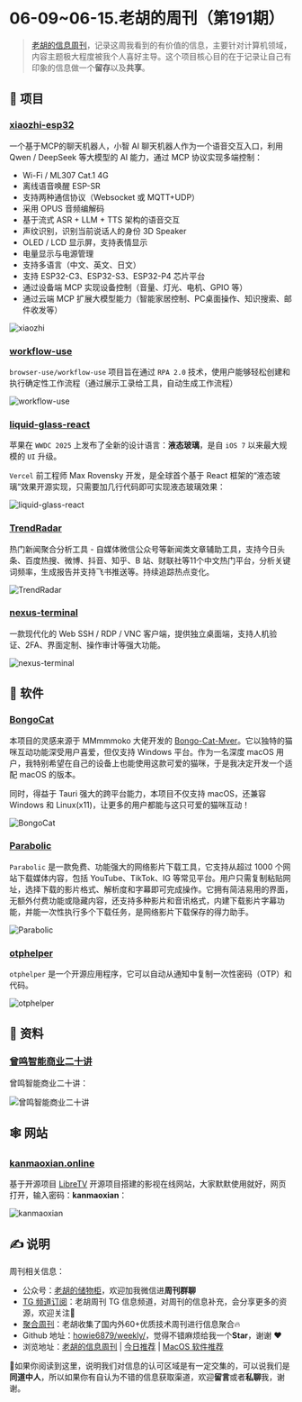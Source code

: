 # 06-09~06-15.老胡的周刊（第191期）

> [老胡的信息周刊](https://weekly.howie6879.com/)，记录这周我看到的有价值的信息，主要针对计算机领域，内容主题极大程度被我个人喜好主导。这个项目核心目的在于记录让自己有印象的信息做一个**留存**以及**共享**。

## 🎯 项目

### [xiaozhi-esp32](https://github.com/78/xiaozhi-esp32)

一个基于MCP的聊天机器人，小智 AI 聊天机器人作为一个语音交互入口，利用 Qwen / DeepSeek 等大模型的 AI 能力，通过 MCP 协议实现多端控制：

- Wi-Fi / ML307 Cat.1 4G
- 离线语音唤醒 ESP-SR
- 支持两种通信协议（Websocket 或 MQTT+UDP）
- 采用 OPUS 音频编解码
- 基于流式 ASR + LLM + TTS 架构的语音交互
- 声纹识别，识别当前说话人的身份 3D Speaker
- OLED / LCD 显示屏，支持表情显示
- 电量显示与电源管理
- 支持多语言（中文、英文、日文）
- 支持 ESP32-C3、ESP32-S3、ESP32-P4 芯片平台
- 通过设备端 MCP 实现设备控制（音量、灯光、电机、GPIO 等）
- 通过云端 MCP 扩展大模型能力（智能家居控制、PC桌面操作、知识搜索、邮件收发等）

![xiaozhi](https://images-1252557999.file.myqcloud.com/uPic/EOJ1tL.png)

### [workflow-use](https://github.com/browser-use/workflow-use)

`browser-use/workflow-use` 项目旨在通过 `RPA 2.0` 技术，使用户能够轻松创建和执行确定性工作流程（通过展示工录给工具，自动生成工作流程）

![workflow-use](https://images-1252557999.file.myqcloud.com/uPic/3yw3nw.png)

### [liquid-glass-react](https://github.com/rdev/liquid-glass-react)

苹果在 `WWDC 2025` 上发布了全新的设计语言：**液态玻璃**，是自 `iOS 7` 以来最大规模的 `UI` 升级。

`Vercel` 前工程师 Max Rovensky 开发，是全球首个基于 React 框架的“液态玻璃”效果开源实现，只需要加几行代码即可实现液态玻璃效果：

![liquid-glass-react](https://images-1252557999.file.myqcloud.com/uPic/DW6bB9.png)

### [TrendRadar](https://github.com/sansan0/TrendRadar)

热门新闻聚合分析工具 - 自媒体微信公众号等新闻类文章辅助工具，支持今日头条、百度热搜、微博、抖音、知乎、B 站、财联社等11个中文热门平台，分析关键词频率，生成报告并支持飞书推送等。持续追踪热点变化。

![TrendRadar](https://images-1252557999.file.myqcloud.com/uPic/Z4m5Ox.png)

### [nexus-terminal](https://github.com/Heavrnl/nexus-terminal)

一款现代化的 Web SSH / RDP / VNC 客户端，提供独立桌面端，支持人机验证、2FA、界面定制、操作审计等强大功能。

![nexus-terminal](https://images-1252557999.file.myqcloud.com/uPic/d56IVQ.png)

## 🤖 软件

### [BongoCat](https://github.com/ayangweb/BongoCat)

本项目的灵感来源于 MMmmmoko 大佬开发的 [Bongo-Cat-Mver](https://github.com/MMmmmoko/Bongo-Cat-Mver)。它以独特的猫咪互动功能深受用户喜爱，但仅支持 Windows 平台。作为一名深度 macOS 用户，我特别希望在自己的设备上也能使用这款可爱的猫咪，于是我决定开发一个适配 macOS 的版本。

同时，得益于 Tauri 强大的跨平台能力，本项目不仅支持 macOS，还兼容 Windows 和 Linux(x11)，让更多的用户都能与这只可爱的猫咪互动！

![BongoCat](https://images-1252557999.file.myqcloud.com/uPic/GyrpLk.png)

### [Parabolic](https://github.com/NickvisionApps/Parabolic)

`Parabolic` 是一款免费、功能强大的网络影片下载工具，它支持从超过 1000 个网站下载媒体内容，包括 YouTube、TikTok、IG 等常见平台。用户只需复制粘贴网址，选择下载的影片格式、解析度和字幕即可完成操作。它拥有简洁易用的界面，无额外付费功能或隐藏内容，还支持多种影片和音讯格式，内建下载影片字幕功能，并能一次性执行多个下载任务，是网络影片下载保存的得力助手。

![Parabolic](https://images-1252557999.file.myqcloud.com/uPic/TBRkMe.png)

### [otphelper](https://github.com/jd1378/otphelper)

`otphelper` 是一个开源应用程序，它可以自动从通知中复制一次性密码（OTP）和代码。

![otphelper](https://images-1252557999.file.myqcloud.com/uPic/OVPH03.png)

## 👀 资料

### [曾鸣智能商业二十讲](https://eiod72qfhj.feishu.cn/wiki/Ayc2wATVuiQYipkOfEXcgCepnZf)

曾鸣智能商业二十讲：

![曾鸣智能商业二十讲](https://images-1252557999.file.myqcloud.com/uPic/ndupDi.png)

## 🕸 网站

### [kanmaoxian.online](https://kanmaoxian.online)

基于开源项目 [LibreTV](https://github.com/LibreSpark/LibreTV) 开源项目搭建的影视在线网站，大家默默使用就好，网页打开，输入密码：**kanmaoxian**：

![kanmaoxian](https://images-1252557999.file.myqcloud.com/uPic/YkTBsY.png)

## ✍️ 说明

周刊相关信息：

- 公众号：[老胡的储物柜](https://images-1252557999.file.myqcloud.com/uPic/ETIbMe.jpg)，欢迎加我微信进**周刊群聊**
- [TG 频道订阅](https://t.me/howie_weekly)：老胡周刊 TG 信息频道，对周刊的信息补充，会分享更多的资源，欢迎关注👏
- [聚合周刊](https://www.fre321.com/weekly)：老胡收集了国内外60+优质技术周刊进行信息聚合🔥
- Github 地址：[howie6879/weekly/](https://github.com/howie6879/weekly/)，觉得不错麻烦给我一个**Star**，谢谢 ❤️
- 浏览地址：[老胡的信息周刊](https://weekly.howie6879.com) | [今日推荐](https://weekly.howie6879.com/recommend/index.html) | [MacOS 软件推荐](https://weekly.howie6879.com/soft/mac.html)

🙌如果你阅读到这里，说明我们对信息的认可区域是有一定交集的，可以说我们是**同道中人**，所以如果你有自认为不错的信息获取渠道，欢迎**留言**或者**私聊**我，谢谢。
